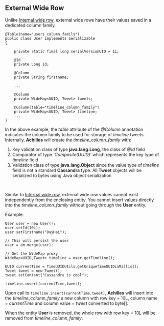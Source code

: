## External Wide Row

 Unlike [Internal wide row][internalWideRow], external wide rows have their values saved in a dedicated column family.
 
 	@Table(name="users_column_family")
	public class User implements Serializable
	{

		private static final long serialVersionUID = 1L;

		@Id
		private Long id;

		@Column
		private String firstname;

		...
		
		@Column
		private WideMap<UUID, Tweet> tweets; 

		@Column(table="timeline_column_family")
		private WideMap<UUID, Tweet> timeline; 		
		...
	}
 
 In the above example, the *table* attribute of the *@Column* annotation indicates the column family to be used for 
 storage of *timeline* tweets. Internally, **Achilles** will create the *timeline\_column\_family* with:
 
 1. Key validation class of type **java.lang.Long**, the class of *@Id* field
 2. Comparator of type *'Composite(UUID)'* which represents the key type of *timeline* field
 3. Validation class of type **java.lang.Object** since the value type of *timeline* field is not a standard
	**Cassandra** type. All **Tweet** objects will be serialized to bytes using Java object serialization

<br/>

Similar to [Internal wide row][internalWideRow], external wide row values cannot exist independently from the enclosing
 entity. You cannot insert values directly into the *timeline\_column\_family* without going through the **User** entity.
 
 Example:
 
	User user = new User();
	user.setId(10L);
	user.setFirstname("DuyHai");
	
	// This will persist the user
	user = em.merge(user);
 
	// Get the WideMap proxy
	WideMap<UUID,Tweet> timeline = user.getTimeline();
	
	UUID currentTime = TimeUUIDUtils.getUniqueTimeUUIDinMillis();
	Tweet tweet = new Tweet();
	tweet.setContent("Cassandra is cool");
	
	timeline.insert(currentTime,tweet);
 
 Upon call to `timeline.insert(currentTime,tweet)`, **Achilles** will insert into the *timeline\_column\_family* a new column
 with row key = 10L, column name = *currentTime* and column value = *tweet* converted to byte[].
 
 When the entity **User** is removed, the whole row with row key = 10L will be removed from *timeline\_column\_family*.
 
  

 
[annotations]: /doanduyhai/achilles/tree/master/documentation/annotations.markdown
[emOperations]: /doanduyhai/achilles/tree/master/documentation/emOperations.markdown
[collectionsAndMaps]: /doanduyhai/achilles/tree/master/documentation/collectionsAndMaps.markdown
[dirtyCheck]: /doanduyhai/achilles/tree/master/documentation/dirtyCheck.markdown
[simpleWideRow]: /doanduyhai/achilles/tree/master/documentation/simpleWideRow.markdown
[internalWideRow]: /doanduyhai/achilles/tree/master/documentation/internalWideRow.markdown
[externalWideRow]: /doanduyhai/achilles/tree/master/documentation/externalWideRow.markdown
[multiComponentKey]: /doanduyhai/achilles/tree/master/documentation/multiComponentKey.markdown
[joinColumns]: /doanduyhai/achilles/tree/master/documentation/joinColumns.markdown 